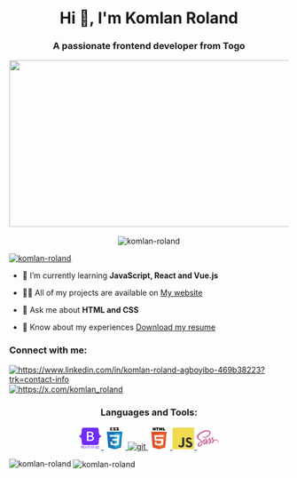 <h1 align="center">Hi 👋, I'm Komlan Roland</h1>
<h3 align="center">A passionate frontend developer from Togo</h3>

<div align="center">
  <img src="https://media1.giphy.com/media/L8K62iTDkzGX6/giphy.gif" width="600" height="300">
</div>

<p align="center"> <img src="https://komarev.com/ghpvc/?username=komlan-roland&label=Profile%20views&color=0e75b6&style=flat" alt="komlan-roland" /> </p>

<p align="left"> <a href="https://github.com/ryo-ma/github-profile-trophy"><img src="https://github-profile-trophy.vercel.app/?username=komlan-roland" alt="komlan-roland" /></a> </p>

- 🌱 I’m currently learning **JavaScript, React and Vue.js**

- 👨‍💻 All of my projects are available on [My website](https://komlan-roland-portofolio.netlify.app)

- 💬 Ask me about **HTML and CSS**
- 📄 Know about my experiences [Download my resume](https://komlan-roland-portofolio.netliy.app/curriculum%20vitae.pdf)

<h3 align="left">Connect with me:</h3>
<p align="left">
<a href="https://linkedin.com/in/https://www.linkedin.com/in/komlan-roland-agboyibo-469b38223?trk=contact-info" target="blank"><img align="center" src="https://raw.githubusercontent.com/rahuldkjain/github-profile-readme-generator/master/src/images/icons/Social/linked-in-alt.svg" alt="https://www.linkedin.com/in/komlan-roland-agboyibo-469b38223?trk=contact-info" height="30" width="40" /></a>
  <a href="https://twitter.com/komlan_roland" target="blank"><img align="center" src="https://raw.githubusercontent.com/rahuldkjain/github-profile-readme-generator/master/src/images/icons/Social/twitter.svg" alt="https://x.com/komlan_roland" height="30" width="40" /></a>
</p>

<h3 align="center">Languages and Tools:</h3>
<p align="center"> <a href="https://getbootstrap.com" target="_blank" rel="noreferrer"> <img src="https://raw.githubusercontent.com/devicons/devicon/master/icons/bootstrap/bootstrap-plain-wordmark.svg" alt="bootstrap" width="40" height="40"/> </a> <a href="https://www.w3schools.com/css/" target="_blank" rel="noreferrer"> <img src="https://raw.githubusercontent.com/devicons/devicon/master/icons/css3/css3-original-wordmark.svg" alt="css3" width="40" height="40"/> </a> <a href="https://git-scm.com/" target="_blank" rel="noreferrer"> <img src="https://www.vectorlogo.zone/logos/git-scm/git-scm-icon.svg" alt="git" width="40" height="40"/> </a> <a href="https://www.w3.org/html/" target="_blank" rel="noreferrer"> <img src="https://raw.githubusercontent.com/devicons/devicon/master/icons/html5/html5-original-wordmark.svg" alt="html5" width="40" height="40"/> </a> <a href="https://developer.mozilla.org/en-US/docs/Web/JavaScript" target="_blank" rel="noreferrer"> <img src="https://raw.githubusercontent.com/devicons/devicon/master/icons/javascript/javascript-original.svg" alt="javascript" width="40" height="40"/> </a> <a href="https://sass-lang.com" target="_blank" rel="noreferrer"> <img src="https://raw.githubusercontent.com/devicons/devicon/master/icons/sass/sass-original.svg" alt="sass" width="40" height="40"/> </a> </p>

<p><img align="left" src="https://github-readme-stats.vercel.app/api/top-langs?username=komlan-roland&show_icons=true&locale=en&layout=compact" alt="komlan-roland" /></p>

<p>&nbsp;<img align="center" src="https://github-readme-stats.vercel.app/api?username=komlan-roland&show_icons=true&locale=en" alt="komlan-roland" /></p>
